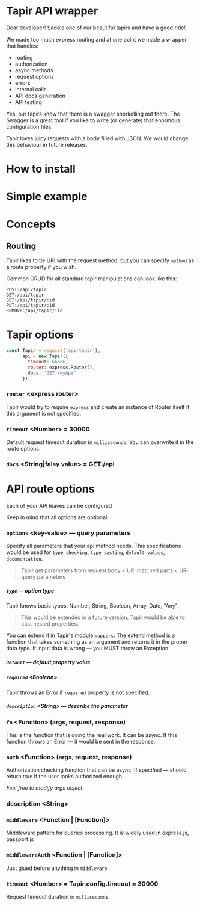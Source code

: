 # Tapir API wrapper

Dear developer! Saddle one of our beautiful tapirs and have a good ride!

We made too much express routing and at one point we made a wrapper that handles:
 * routing
 * authorization
 * async methods
 * request options
 * errors
 * internal calls
 * API docs generation
 * API testing
 
 Yes, our tapirs know that there is a swagger snorkelling out there. The Swagger is a great tool if you like to write (or generate) that enormous configuration files.
 
 Tapir loves juicy requests with a body filled with JSON. We would change this behaviour in future releases.
 
 # How to install
 
 # Simple example

 
 # Concepts
 
 ## Routing
 
 Tapir likes to tie URI with the request method, but you can specify `method` as a route property if you wish.
 
 Common CRUD for all standard tapir manipulations can look like this:
 ```
 POST:/api/tapir
 GET:/api/tapir
 GET:/api/tapir/:id
 PUT:/api/tapir/:id
 REMOVE:/api/tapir/:id
```

# Tapir options

```js
const Tapir = require('api-tapir'),
      api = new Tapir({
        timeout: 66666,
        router: express.Router(),
        docs: 'GET:/myApi'
      });
```

### `router` \<express router\>
Tapir would try to require `express` and create an instance of Router itself if this argument is not specified.

### `timeout` \<Number\> = 30000 
Default request timeout duration in `milliseconds`. You can overwrite it in the route options. 

### `docs` \<String|falsy value\> = GET:/api


# API route options 

Each of your API leaves can be configured

Keep in mind that all options are optional.

### `options` \<key-value\> — query parameters
Specify all parameters that your api method needs. This specifications would be used for `type checking`, `type casting`, `default values`, `documentation`.

> Tapir get parameters from request body < URI matched parts < URI query parameters  

##### `type` — option type
Tapir knows basic types: Number, String, Boolean, Array, Date, "Any".
> This would be extended in a future version. Tapir would be able to cast nested properties.

You can extend it in Tapir's module `mappers`.
The extend method is a function that takes something as an argument and returns it in the proper data type. If input data is wrong — you MUST throw an Exception.

##### `default` — default property value 
##### `required` \<Boolean\>
Tapir throws an Error if `required` property is not specified. 

##### `description` \<String\> — describe the parameter  



### `fn` \<Function\> (args, request, response)
This is the function that is doing the real work. It can be async.
If this function throws an Error — it would be sent in the response. 

### `auth` \<Function\> (args, request, response)
Authorization checking function that can be async. If specified — should return true if the user looks authorized enough.

_Feel free to modify args object_

### description \<String\>


### `middleware` \<Function | [Function]\> 
Middleware pattern for queries processing. It is widely used in express.js, passport.js 

### `middlewareAuth` \<Function | [Function]\>
Just glued before anything in `middleware`

### `timeout` \<Number\> = Tapir.config.timeout ≈ 30000
Request timeout duration in `milliseconds`. 
